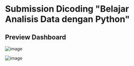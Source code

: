 # Submission Dicoding "Belajar Analisis Data dengan Python"
## Preview Dashboard

![image](https://github.com/user-attachments/assets/fd042f8f-674e-43d5-babd-5eaaa0216d26)

![image](https://github.com/user-attachments/assets/68dbd190-6977-40e5-ba1a-b8a98b68c686)



